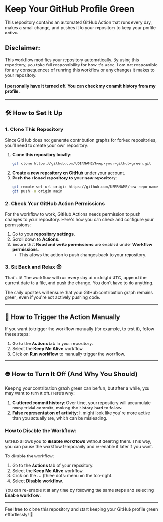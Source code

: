 # Keep Your GitHub Profile Green

This repository contains an automated GitHub Action that runs every day, makes a small change, and pushes it to your repository to keep your profile active.

## Disclaimer:  
This workflow modifies your repository automatically. By using this repository, you take full responsibility for how it's used. I am not responsible for any consequences of running this workflow or any changes it makes to your repository.  
#### I personally have it turned off. You can check my commit history from my profile.

---

## 🛠 How to Set It Up

### 1. Clone This Repository

Since GitHub does not generate contribution graphs for forked repositories, you’ll need to create your own repository:

1. **Clone this repository locally**:
   ```bash
   git clone https://github.com/USERNAME/keep-your-github-green.git
   ```
2. **Create a new repository on GitHub** under your account.
3. **Push the cloned repository to your new repository**:
   ```bash
   git remote set-url origin https://github.com/USERNAME/new-repo-name.git
   git push -u origin main
   ```

### 2. Check Your GitHub Action Permissions

For the workflow to work, GitHub Actions needs permission to push changes to your repository. Here's how you can check and configure your permissions:

1. Go to your **repository settings**.
2. Scroll down to **Actions**.
3. Ensure that **Read and write permissions** are enabled under **Workflow permissions**.  
   - This allows the action to push changes back to your repository.

### 3. Sit Back and Relax 😎

That's it! The workflow will run every day at midnight UTC, append the current date to a file, and push the change. You don’t have to do anything.

The daily updates will ensure that your GitHub contribution graph remains green, even if you're not actively pushing code.

---

## 🔄 How to Trigger the Action Manually

If you want to trigger the workflow manually (for example, to test it), follow these steps:

1. Go to the **Actions** tab in your repository.
2. Select the **Keep Me Alive** workflow.
3. Click on **Run workflow** to manually trigger the workflow.

---

## ⛔️ How to Turn It Off (And Why You Should)

Keeping your contribution graph green can be fun, but after a while, you may want to turn it off. Here’s why:

1. **Cluttered commit history**: Over time, your repository will accumulate many trivial commits, making the history hard to follow.
2. **False representation of activity**: It might look like you're more active than you actually are, which can be misleading.

### How to Disable the Workflow:

GitHub allows you to **disable workflows** without deleting them. This way, you can pause the workflow temporarily and re-enable it later if you want.

To disable the workflow:

1. Go to the **Actions** tab of your repository.
2. Select the **Keep Me Alive** workflow.
3. Click on the **…** (three dots) menu on the top-right.
4. Select **Disable workflow**.

You can re-enable it at any time by following the same steps and selecting **Enable workflow**.

---

Feel free to clone this repository and start keeping your GitHub profile green effortlessly! 🌟
